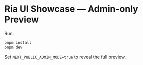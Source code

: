 # Ria UI Showcase — Admin-only Preview

Run:
```bash
pnpm install
pnpm dev
```
Set `NEXT_PUBLIC_ADMIN_MODE=true` to reveal the full preview.

